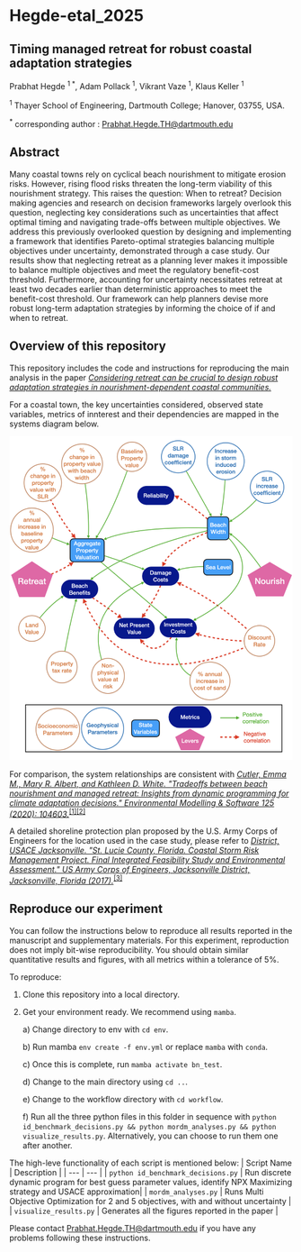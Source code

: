 # Hegde-etal_2025

## Timing managed retreat for robust coastal adaptation strategies


Prabhat Hegde <sup> 1 *</sup>, Adam Pollack <sup>1</sup>, Vikrant Vaze <sup>1</sup>, Klaus Keller <sup>1</sup>

<sup>1</sup> Thayer School of Engineering, Dartmouth College; Hanover, 03755, USA.

<sup>*</sup> corresponding author : Prabhat.Hegde.TH@dartmouth.edu

## Abstract

Many coastal towns rely on cyclical beach nourishment to mitigate erosion risks. However, rising flood risks threaten the long-term viability of this nourishment strategy. This raises the question: When to  retreat? Decision making agencies and research on decision frameworks largely overlook this question, neglecting key considerations such as uncertainties that affect optimal timing and navigating trade-offs between multiple objectives.  We address this previously overlooked question by designing and implementing a framework that identifies Pareto-optimal strategies balancing multiple objectives under uncertainty, demonstrated through a case study. Our results show that neglecting retreat as a planning lever makes it impossible to balance multiple objectives and meet the regulatory benefit-cost threshold. Furthermore, accounting for uncertainty necessitates retreat at least two decades earlier than deterministic approaches to meet the benefit-cost threshold. Our framework can help planners devise more robust long-term adaptation strategies by informing the choice of if and when to retreat. 

## Overview of this repository
This repository includes the code and instructions for reproducing the main analysis in the paper <u>*Considering retreat can be crucial to design robust adaptation strategies in nourishment-dependent coastal communities.*</u>

For a coastal town, the key uncertainties considered, observed state variables, metrics of innterest and their dependencies are mapped in the systems diagram below. 

<img src="https://github.com/1993Hegde/BeachNourishmentvsMangedRetreat/blob/91ccd005cb76555a4fd6546c68d3164f870eda00/F1_SystemRelationships.jpeg" alt="image_alt" width="700" />

For comparison, the system relationships are consistent with <u><em>Cutler, Emma M., Mary R. Albert, and Kathleen D. White. "Tradeoffs between beach nourishment and managed retreat: Insights from dynamic programming for climate adaptation decisions." Environmental Modelling & Software 125 (2020): 104603.</em></em></u><sup><a href="https://www.sciencedirect.com/science/article/pii/S1364815219303639">[1]</a></sup><sup><a href="https://github.com/emcutler/coastal-management">[2]</a></sup>

A detailed shoreline protection plan proposed by the U.S. Army Corps of Engineers for the location used in the case study, please refer to <u><em>District, USACE Jacksonville. "St. Lucie County, Florida. Coastal Storm Risk Management Project. Final Integrated Feasibility Study and Environmental Assessment." US Army Corps of Engineers, Jacksonville District, Jacksonville, Florida (2017).</em></u><sup><a href="https://www.saj.usace.army.mil/Missions/Civil-Works/Shore-Protection/St-Lucie-County/">[3]</a></sup>

## Reproduce our experiment
You can follow the instructions below to reproduce all results reported in the manuscript and supplementary materials. For this experiment, reproduction does not imply bit-wise reproducibility. You should obtain similar quantitative results and figures, with all metrics within a tolerance of 5%. 

To reproduce:
1. Clone this repository into a local directory.
2. Get your environment ready. We recommend using `mamba`.
   
    a) Change directory to env with `cd env`.
   
    b) Run mamba `env create -f env.yml` or replace `mamba` with `conda`.
   
    c) Once this is complete, run `mamba activate bn_test`.
   
    d) Change to the main directory using `cd ..`.
   
    e) Change to the workflow directory with `cd workflow`.
   
    f) Run all the three python files in this folder in sequence with `python id_benchmark_decisions.py && python mordm_analyses.py && python visualize_results.py`. Alternatively, you can choose to run them one after another.

The high-leve functionality of each script is mentioned below:
| Script Name | Description |
| --- | --- |
| `python id_benchmark_decisions.py` | Run discrete dynamic program for best guess parameter values, identify NPX Maximizing strategy and USACE approximation| 
| `mordm_analyses.py` | Runs Multi Objective Optimization for 2 and 5 objectives, with and without uncertainty |
| `visualize_results.py` | Generates all the figures reported in the paper |

Please contact [Prabhat.Hegde.TH@dartmouth.edu](mailto:Prabhat.Hegde.TH@dartmouth.edu) if you have any problems following these instructions. 


